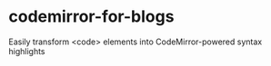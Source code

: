 codemirror-for-blogs
====================

Easily transform &lt;code> elements into CodeMirror-powered syntax highlights